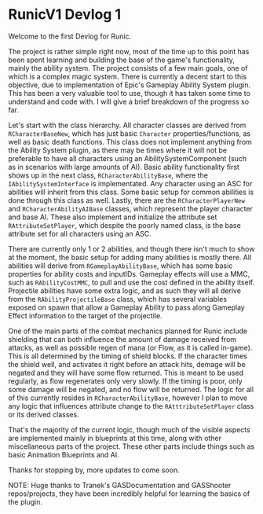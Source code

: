 # RunicV1 Devlog 1


Welcome to the first Devlog for Runic.

The project is rather simple right now, most of the time up to this point has been spent learning and building the base of the game's functionality, mainly the ability system. The project consists of a few main goals, one of which is a complex magic system. There is currently a decent start to this objective, due to implementation of Epic's Gameplay Ability System plugin. This has been a very valuable tool to use, though it has taken some time to understand and code with. I will give a brief breakdown of the progress so far.

Let's start with the class hierarchy. All character classes are derived from `RCharacterBaseNew`, which has just basic `Character` properties/functions, as well as basic death functions. This class does not implement anything from the Ability System plugin, as there may be times where it will not be preferable to have all characters using an AbilitySystemComponent (such as in scenarios with large amounts of AI). Basic ability functionality first shows up in the next class, `RCharacterAbilityBase`, where the `IAbilitySystemInterface` is implementated. Any character using an ASC for abilities will inherit from this class. Some basic setup for common abilities is done through this class as well. Lastly, there are the `RCharacterPlayerNew` and `RCharacterAbilityAIBase` classes, which represent the player character and base AI. These also implement and initialize the attribute set `RAttributeSetPlayer`, which despite the poorly named class, is the base attribute set for all characters using an ASC.

There are currently only 1 or 2 abilities, and though there isn't much to show at the moment, the basic setup for adding many abilities is mostly there. All abilities will derive from `RGameplayAbilityBase`, which has some basic properties for ability costs and inputIDs. Gameplay effects will use a MMC, such as `RAbilityCostMMC`, to pull and use the cost defined in the ability itself. Projectile abilities have some extra logic, and as such they will all derive from the `RAbilityProjectileBase` class, which has several variables exposed on spawn that allow a Gameplay Ability to pass along Gameplay Effect information to the target of the projectile.

One of the main parts of the combat mechanics planned for Runic include shielding that can both influence the amount of damage received from attacks, as well as possible regen of mana (or Flow, as it is called in-game). This is all determined by the timing of shield blocks. If the character times the shield well, and activates it right before an attack hits, demage will be negated and they will have some flow returned. This is meant to be used regularly, as flow regenerates only very slowly. If the timing is poor, only some damage will be negated, and no flow will be returned. The logic for all of this currently resides in `RCharacterAbilityBase`, however I plan to move any logic that influences attribute change to the `RAtttributeSetPlayer` class or its derived classes.

That's the majority of the current logic, though much of the visible aspects are implemented mainly in blueprints at this time, along with other miscellaneous parts of the project. These other parts include things such as basic Animation Blueprints and AI.

Thanks for stopping by, more updates to come soon.

NOTE: Huge thanks to Tranek's GASDocumentation and GASShooter repos/projects, they have been incredibly helpful for learning the basics of the plugin.